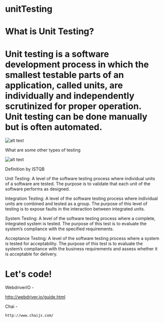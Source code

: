 # unitTesting
# What is Unit Testing? 
# Unit testing is a software development process in which the smallest testable parts of an application, called units, are individually and independently scrutinized for proper operation. Unit testing can be done manually but is often automated.
![alt text](https://4.bp.blogspot.com/-SmAMqZoXjEw/WqBP7cuHMYI/AAAAAAAAAiU/_KM6f3LUWeQGsDVvMlvEytdQGYPNhYUEQCLcBGAs/s1600/unit%2Btesting.jpg)

What are some other types of testing

![alt text](http://softwaretestingfundamentals.com/wp-content/uploads/2011/01/software_testing_levels1.jpg)

Definition by ISTQB

Unit Testing: A level of the software testing process where individual units of a software are tested. The purpose is to validate that each unit of the software performs as designed.

Integration Testing: A level of the software testing process where individual units are combined and tested as a group. The purpose of this level of testing is to expose faults in the interaction between integrated units.

System Testing:	A level of the software testing process where a complete, integrated system is tested. The purpose of this test is to evaluate the system’s compliance with the specified requirements.

Acceptance Testing:	A level of the software testing process where a system is tested for acceptability. The purpose of this test is to evaluate the system’s compliance with the business requirements and assess whether it is acceptable for delivery.


# Let's code!



 WebdriverIO - 

   http://webdriver.io/guide.html

Chai -

    http://www.chaijs.com/